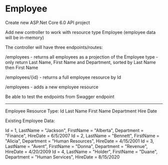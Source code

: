 # Employee
Create new ASP.Net Core 6.0 API project 

Add new controller to work with resource type Employee (employee data will be in-memory)

The controller will have three endpoints/routes:

/employees - 
returns all employees as a projection of the Employee type - only return Last Name, First Name and Department, sorted by Last Name then First Name

/employees/{id} - 
returns a full employee resource by Id

/employees - 
adds a new employee resource


Be able to test the endpoints from Swagger endpoint


---------------------------------------------------------------


Employee Resource Type:
Id 
Last Name 
First Name
Department 
Hire Date


Existing Employee Data:

Id = 1, LastName = "Jackson", FirstName = "Alberta", Department = "Finance", HireDate = 6/5/2007
Id = 2, LastName = "Bennett", FirstName = "Alicia", Department = "Human Resources", HireDate = 4/15/2001
Id = 3, LastName = "Avent", FirstName = "Donna", Department = "Revenue", HireDate = 4/20/2009
Id = 4, LastName = "Holder", FirstName = "Duane", Department = "Human Services", HireDate = 8/15/2020
